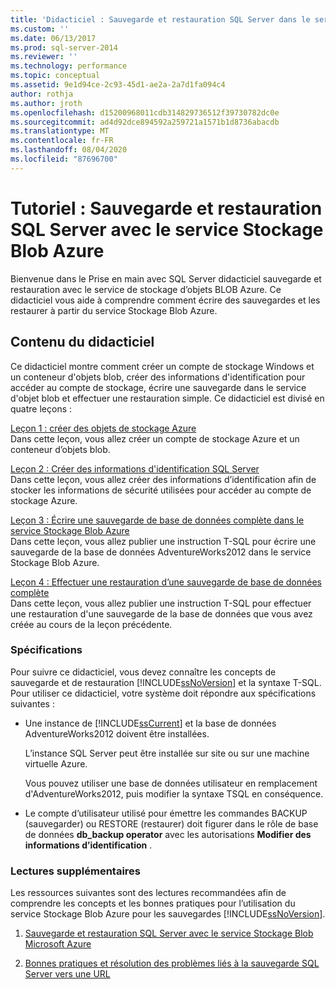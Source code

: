 ```yaml
---
title: 'Didacticiel : Sauvegarde et restauration SQL Server dans le service Stockage Blob Azure | Microsoft Docs'
ms.custom: ''
ms.date: 06/13/2017
ms.prod: sql-server-2014
ms.reviewer: ''
ms.technology: performance
ms.topic: conceptual
ms.assetid: 9e1d94ce-2c93-45d1-ae2a-2a7d1fa094c4
author: rothja
ms.author: jroth
ms.openlocfilehash: d15200968011cdb314829736512f39730782dc0e
ms.sourcegitcommit: ad4d92dce894592a259721a1571b1d8736abacdb
ms.translationtype: MT
ms.contentlocale: fr-FR
ms.lasthandoff: 08/04/2020
ms.locfileid: "87696700"
---
```

# <a name="tutorial-sql-server-backup-and-restore-to-azure-blob-storage-service"></a>Tutoriel : Sauvegarde et restauration SQL Server avec le service Stockage Blob Azure
  Bienvenue dans le Prise en main avec SQL Server didacticiel sauvegarde et restauration avec le service de stockage d’objets BLOB Azure. Ce didacticiel vous aide à comprendre comment écrire des sauvegardes et les restaurer à partir du service Stockage Blob Azure.  
  
## <a name="what-you-will-learn"></a>Contenu du didacticiel  
 Ce didacticiel montre comment créer un compte de stockage Windows et un conteneur d'objets blob, créer des informations d'identification pour accéder au compte de stockage, écrire une sauvegarde dans le service d'objet blob et effectuer une restauration simple. Ce didacticiel est divisé en quatre leçons :  
  
 [Leçon 1 : créer des objets de stockage Azure](../tutorials/lesson-1-create-windows-azure-storage-objects.md)  
 Dans cette leçon, vous allez créer un compte de stockage Azure et un conteneur d’objets blob.  
  
 [Leçon 2 : Créer des informations d'identification SQL Server](../tutorials/lesson-2-create-a-sql-server-credential.md)  
 Dans cette leçon, vous allez créer des informations d’identification afin de stocker les informations de sécurité utilisées pour accéder au compte de stockage Azure.  
  
 [Leçon 3 : Écrire une sauvegarde de base de données complète dans le service Stockage Blob Azure](../tutorials/lesson-3-write-a-full-database-backup-to-the-windows-azure-blob-storage-service.md)  
 Dans cette leçon, vous allez publier une instruction T-SQL pour écrire une sauvegarde de la base de données AdventureWorks2012 dans le service Stockage Blob Azure.  
  
 [Leçon 4 : Effectuer une restauration d’une sauvegarde de base de données complète](../tutorials/lesson-4-perform-a-restore-from-a-full-database-backup.md)  
 Dans cette leçon, vous allez publier une instruction T-SQL pour effectuer une restauration d'une sauvegarde de la base de données que vous avez créée au cours de la leçon précédente.  
  
### <a name="requirements"></a>Spécifications  
 Pour suivre ce didacticiel, vous devez connaître les concepts de sauvegarde et de restauration [!INCLUDE[ssNoVersion](../includes/ssnoversion-md.md)] et la syntaxe T-SQL. Pour utiliser ce didacticiel, votre système doit répondre aux spécifications suivantes :  
  
-   Une instance de [!INCLUDE[ssCurrent](../includes/sscurrent-md.md)] et la base de données AdventureWorks2012 doivent être installées.  
  
     L’instance SQL Server peut être installée sur site ou sur une machine virtuelle Azure.  
  
     Vous pouvez utiliser une base de données utilisateur en remplacement d'AdventureWorks2012, puis modifier la syntaxe TSQL en conséquence.  
  
-   Le compte d’utilisateur utilisé pour émettre les commandes BACKUP (sauvegarder) ou RESTORE (restaurer) doit figurer dans le rôle de base de données **db_backup operator** avec les autorisations **Modifier des informations d’identification** .  
  
### <a name="additional-reading"></a>Lectures supplémentaires  
 Les ressources suivantes sont des lectures recommandées afin de comprendre les concepts et les bonnes pratiques pour l’utilisation du service Stockage Blob Azure pour les sauvegardes [!INCLUDE[ssNoVersion](../includes/ssnoversion-md.md)].  
  
1.  [Sauvegarde et restauration SQL Server avec le service Stockage Blob Microsoft Azure](backup-restore/sql-server-backup-and-restore-with-microsoft-azure-blob-storage-service.md)  
  
2.  [Bonnes pratiques et résolution des problèmes liés à la sauvegarde SQL Server vers une URL](backup-restore/sql-server-backup-to-url-best-practices-and-troubleshooting.md)  
  
  
